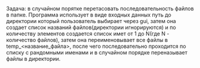 Задача: в случайном порятке перетасовать последовательность файлов в папке.
Программа использует в виде входных данных путь до директории который пользователь выбирает через gui,
затем она создает список названий файлов(директории игнорируются) и по количеству элементов создается список имет от
1 до N(где N - количество файлов), затем она переименовывает все файлы в temp_<название_файла>, после чего
последовательно проходится по списку с рандомными именами и в случайном порядке переназывает файлы в директории.